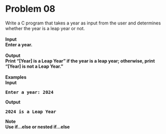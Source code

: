 # Problem 08


Write a C program that takes a year as input from the user and determines whether the year is a leap year or not.
<br><br>
<b>Input<b> <br>
Enter a year.
<br><br>
<b>Output<b><br>
Print “[Year] is a Leap Year” if the year is a leap year; otherwise, print “[Year] is not a Leap Year.”
<br><br>
<b>Examples<b><br>
<b>Input<b><br>
<pre>Enter a year: 2024</pre>
<b>Output<b><br>
<pre>2024 is a Leap Year</pre>
<b>Note<b><br>
Use if...else or nested if...else
